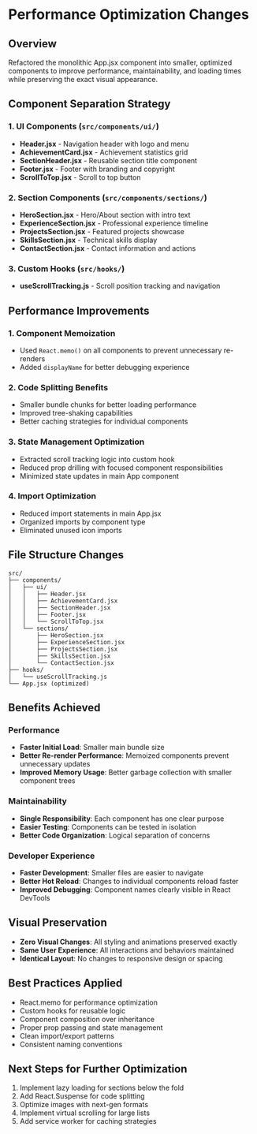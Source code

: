 # Performance Optimization Changes

## Overview
Refactored the monolithic App.jsx component into smaller, optimized components to improve performance, maintainability, and loading times while preserving the exact visual appearance.

## Component Separation Strategy

### 1. UI Components (`src/components/ui/`)
- **Header.jsx** - Navigation header with logo and menu
- **AchievementCard.jsx** - Achievement statistics grid
- **SectionHeader.jsx** - Reusable section title component
- **Footer.jsx** - Footer with branding and copyright
- **ScrollToTop.jsx** - Scroll to top button

### 2. Section Components (`src/components/sections/`)
- **HeroSection.jsx** - Hero/About section with intro text
- **ExperienceSection.jsx** - Professional experience timeline
- **ProjectsSection.jsx** - Featured projects showcase
- **SkillsSection.jsx** - Technical skills display
- **ContactSection.jsx** - Contact information and actions

### 3. Custom Hooks (`src/hooks/`)
- **useScrollTracking.js** - Scroll position tracking and navigation

## Performance Improvements

### 1. Component Memoization
- Used `React.memo()` on all components to prevent unnecessary re-renders
- Added `displayName` for better debugging experience

### 2. Code Splitting Benefits
- Smaller bundle chunks for better loading performance
- Improved tree-shaking capabilities
- Better caching strategies for individual components

### 3. State Management Optimization
- Extracted scroll tracking logic into custom hook
- Reduced prop drilling with focused component responsibilities
- Minimized state updates in main App component

### 4. Import Optimization
- Reduced import statements in main App.jsx
- Organized imports by component type
- Eliminated unused icon imports

## File Structure Changes

```
src/
├── components/
│   ├── ui/
│   │   ├── Header.jsx
│   │   ├── AchievementCard.jsx
│   │   ├── SectionHeader.jsx
│   │   ├── Footer.jsx
│   │   └── ScrollToTop.jsx
│   └── sections/
│       ├── HeroSection.jsx
│       ├── ExperienceSection.jsx
│       ├── ProjectsSection.jsx
│       ├── SkillsSection.jsx
│       └── ContactSection.jsx
├── hooks/
│   └── useScrollTracking.js
└── App.jsx (optimized)
```

## Benefits Achieved

### Performance
- **Faster Initial Load**: Smaller main bundle size
- **Better Re-render Performance**: Memoized components prevent unnecessary updates
- **Improved Memory Usage**: Better garbage collection with smaller component trees

### Maintainability
- **Single Responsibility**: Each component has one clear purpose
- **Easier Testing**: Components can be tested in isolation
- **Better Code Organization**: Logical separation of concerns

### Developer Experience
- **Faster Development**: Smaller files are easier to navigate
- **Better Hot Reload**: Changes to individual components reload faster
- **Improved Debugging**: Component names clearly visible in React DevTools

## Visual Preservation
- **Zero Visual Changes**: All styling and animations preserved exactly
- **Same User Experience**: All interactions and behaviors maintained
- **Identical Layout**: No changes to responsive design or spacing

## Best Practices Applied
- React.memo for performance optimization
- Custom hooks for reusable logic
- Component composition over inheritance
- Proper prop passing and state management
- Clean import/export patterns
- Consistent naming conventions

## Next Steps for Further Optimization
1. Implement lazy loading for sections below the fold
2. Add React.Suspense for code splitting
3. Optimize images with next-gen formats
4. Implement virtual scrolling for large lists
5. Add service worker for caching strategies